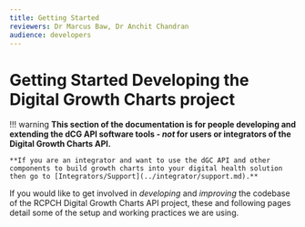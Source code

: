 ```yaml
---
title: Getting Started
reviewers: Dr Marcus Baw, Dr Anchit Chandran
audience: developers
---
```


# Getting Started Developing the Digital Growth Charts project

!!! warning
    **This section of the documentation is for people developing and extending the dCG API software tools - *not* for users or integrators of the Digital Growth Charts API.**

    **If you are an integrator and want to use the dGC API and other components to build growth charts into your digital health solution then go to [Integrators/Support](../integrator/support.md).**

If you would like to get involved in *developing* and *improving* the codebase of the RCPCH Digital Growth Charts API project, these and following pages detail some of the setup and working practices we are using.
